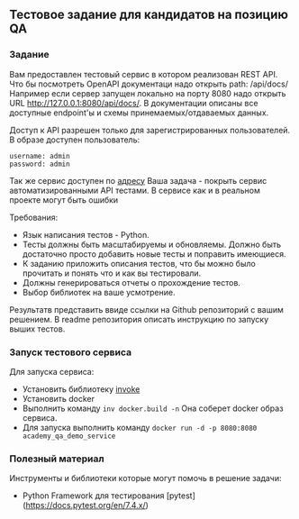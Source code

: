 ## Тестовое задание для кандидатов на позицию QA
### Задание
Вам предоставлен тестовый сервис в котором реализован REST API. Что бы посмотреть OpenAPI документаци надо открыть path: /api/docs/ Например если сервер запущен локально на порту 8080 надо открыть URL http://127.0.0.1:8080/api/docs/. В документации описаны все доступные endpoint'ы и схемы принемаемых/отдаваемых данных.
  
Доступ к API разрешен только для зарегистрированных пользователей. В образе доступен пользователь:

    username: admin
    password: admin
Так же сервис доступен по [адресу](http://91.210.171.73:8080/api/docs/)
Ваша задача - покрыть сервис автоматизированными API тестами. В сервисе как и в реальном проекте могут быть ошибки 

Требования:
 - Язык написания тестов - Python.
 - Тесты должны быть масштабируемы и обновляемы. Должно быть достаточно просто добавить новые тесты и поправить имеющиеся. 
 - К заданию приложить описания тестов, что бы можно было прочитать и понять что и как вы тестировали.
 - Должны генерироваться отчеты о прохождение тестов.
 - Выбор библиотек на ваше усмотрение.

Результатв представить ввиде ссылки на Github репозиторий с вашим решением. В readme репозитория описать инструкцию по запуску выших тестов.
### Запуск тестового сервиса
Для запуска сервиса:

 - Установить библиотеку [invoke](https://www.pyinvoke.org/installing.html)
 - Установить docker
 - Выполнить команду `inv docker.build -n` Она соберет docker образ сервиса.
 - Для запуска выполнить команду `docker run -d -p 8080:8080 academy_qa_demo_service`

 ### Полезный материал
 Инструменты и библиотеки которые могут помочь в решение задачи:
 - Python Framework для тестирования [pytest] (https://docs.pytest.org/en/7.4.x/) 